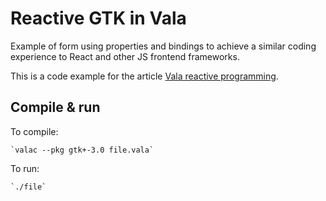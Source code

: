 # Reactive GTK in Vala

Example of form using properties and bindings to achieve a similar coding experience to React and other JS frontend frameworks.

This is a code example for the article [Vala reactive programming](https://igordsm.github.io/blog/2021-12-06/).

## Compile & run

To compile:

    `valac --pkg gtk+-3.0 file.vala`
    
To run:

    `./file`
    

